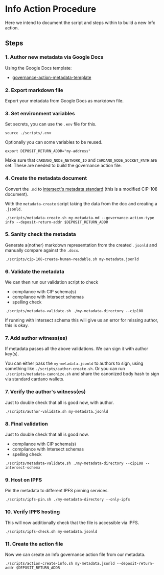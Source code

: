 # Info Action Procedure

Here we intend to document the script and steps within to build a new Info action.

## Steps

### 1. Author new metadata via Google Docs

Using the Google Docs template:

- [governance-action-metadata-template](https://docs.google.com/document/d/1ry0ci4Ktno_O-fS8-g-Ht1BcEnV1FXLWa2iAUIt8-dI/edit?tab=t.0)

### 2. Export markdown file

Export your metadata from Google Docs as markdown file.

### 3. Set environment variables

Set secrets, you can use the `.env` file for this.

```shell
source ./scripts/.env
```

Optionally you can some variables to be reused.

```shell
export DEPOSIT_RETURN_ADDR="my-address"
```

Make sure that `CARDANO_NODE_NETWORK_ID` and `CARDANO_NODE_SOCKET_PATH` are set.
These are needed to build the governance action file.

### 4. Create the metadata document

Convert the `.md` to [intersect's metadata standard](https://github.com/IntersectMBO/governance-actions/tree/main/schemas) (this is a modified CIP-108 document).

With the `metadata-create` script taking the data from the doc and creating a `.jsonld`.

```shell
./scripts/metadata-create.sh my-metadata.md --governance-action-type info --deposit-return-addr $DEPOSIT_RETURN_ADDR
```

### 5. Sanity check the metadata

Generate a(nother) markdown representation from the created `.jsonld`
and manually compare against the `.docx`.

```shell
./scripts/cip-108-create-human-readable.sh my-metadata.jsonld
```

### 6. Validate the metadata

We can then run our validation script to check

- compliance with CIP schema(s)
- compliance with Intersect schemas
- spelling check

```shell
./scripts/metadata-validate.sh ./my-metadata-directory --cip108
```

If running with Intersect schema this will give us an error for missing author, this is okay.

### 7. Add author witness(es)

If metadata passes all the above validations.
We can sign it with author key(s).

You can either pass the `my-metadata.jsonld` to authors to sign, using something like `./scripts/author-create.sh`.
Or you can run `./scripts/metadata-canonize.sh` and share the canonized body hash to sign via standard cardano wallets.

### 7. Verify the author's witness(es)

Just to double check that all is good now, with author.

```shell
./scripts/author-validate.sh my-metadata.jsonld
```

### 8. Final validation

Just to double check that all is good now.

- compliance with CIP schema(s)
- compliance with Intersect schemas
- spelling check

```shell
./scripts/metadata-validate.sh ./my-metadata-directory --cip108 --intersect-schema
```

### 9. Host on IPFS

Pin the metadata to different IPFS pinning services.

```shell
./scripts/ipfs-pin.sh ./my-metadata-directory --only-ipfs
```

### 10. Verify IPFS hosting

This will now additionally check that the file is accessible via IPFS.

```shell
./scripts/ipfs-check.sh my-metadata.jsonld
```

### 11. Create the action file

Now we can create an Info governance action file from our metadata.

```shell
./scripts/action-create-info.sh my-metadata.jsonld --deposit-return-addr $DEPOSIT_RETURN_ADDR
```
